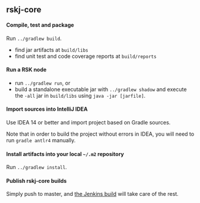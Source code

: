 
## rskj-core

#### Compile, test and package

Run `../gradlew build`.

 - find jar artifacts at `build/libs`
 - find unit test and code coverage reports at `build/reports`

#### Run a RSK node

 - run `../gradlew run`, or
 - build a standalone executable jar with `../gradlew shadow` and execute the `-all` jar in `build/libs` using `java -jar [jarfile]`.

#### Import sources into IntelliJ IDEA

Use IDEA 14 or better and import project based on Gradle sources.

Note that in order to build the project without errors in IDEA, you will need to run `gradle antlr4` manually.

#### Install artifacts into your local `~/.m2` repository

Run `../gradlew install`.

#### Publish rskj-core builds

Simply push to master, and [the Jenkins build](https://jenkins.rsk.co/) will take care of the rest.

